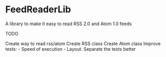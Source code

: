 # FeedReaderLib
A library to make it easy to read RSS 2.0 and Atom 1.0 feeds

TODO

Create way to read rss/atom
Create RSS class
Create Atom class
Improve tests:
    - Speed of execution
    - Layout. Separate the tests better
